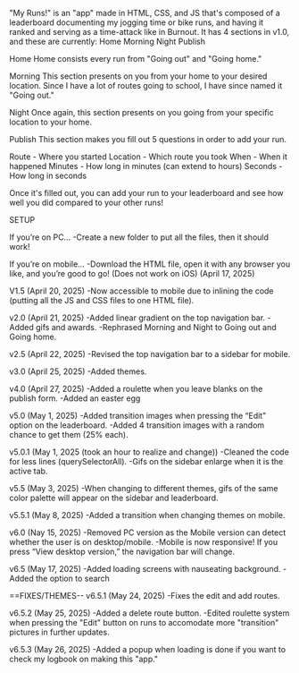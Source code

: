 "My Runs!" is an "app" made in HTML, CSS, and JS that's composed of a leaderboard documenting my jogging time or bike runs, and having it ranked and serving as a time-attack like in Burnout. It has 4 sections in v1.0, and these are currently:
Home
Morning
Night
Publish



Home
Home consists every run from "Going out" and "Going home." 

Morning
This section presents on you from your home to your desired location. Since I have a lot of routes going to school, I have since named it "Going out."

Night
Once again, this section presents on you going from your specific location to your home.

Publish
This section makes you fill out 5 questions in order to add your run.

Route - Where you started
Location - Which route you took
When - When it happened
Minutes - How long in minutes (can extend to hours)
Seconds - How long in seconds

Once it's filled out, you can add your run to your leaderboard and see how well you did compared to your other runs!

SETUP

If you’re on PC…
-Create a new folder to put all the files, then it should work!

If you’re on mobile…
-Download the HTML file, open it with any browser you like, and you’re good to go! (Does not work on iOS) (April 17, 2025)

V1.5 (April 20, 2025)
-Now accessible to mobile due to inlining the code (putting all the JS and CSS files to one HTML file).

v2.0 (April 21, 2025)
-Added linear gradient on the top navigation bar.
-Added gifs and awards.
-Rephrased Morning and Night to Going out and Going home.

v2.5 (April 22, 2025) 
-Revised the top navigation bar to a sidebar for mobile.

v3.0 (April 25, 2025)
-Added themes.

v4.0 (April 27, 2025)
-Added a roulette when you leave blanks on the publish form.
-Added an easter egg

v5.0 (May 1, 2025)
-Added transition images when pressing the “Edit” option on the leaderboard.
-Added 4 transition images with a random chance to get them (25% each).

v5.0.1 (May 1, 2025 (took an hour to realize and change))
-Cleaned the code for less lines (querySelectorAll). 
-Gifs on the sidebar enlarge when it is the active tab.

v5.5 (May 3, 2025)
-When changing to different themes, gifs of the same color palette will appear on the sidebar and leaderboard.

v5.5.1 (May 8, 2025)
-Added a transition when changing themes on mobile.

v6.0 (Nay 15, 2025)
-Removed PC version as the Mobile version can detect whether the user is on desktop/mobile.
-Mobile is now responsive! If you press “View desktop version,” the navigation bar will change.

v6.5 (May 17, 2025)
-Added loading screens with nauseating background.
-Added the option to search

==FIXES/THEMES--
v6.5.1 (May 24, 2025)
-Fixes the edit and add routes. 

v6.5.2 (May 25, 2025)
-Added a delete route button.
-Edited roulette system when pressing the "Edit" button on runs to accomodate more "transition" pictures in further updates.

v6.5.3 (May 26, 2025)
-Added a popup when loading is done if you want to check my logbook on making this "app."
